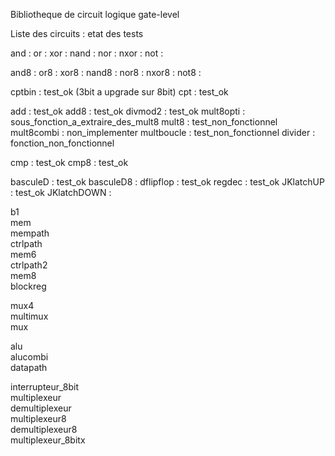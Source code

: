 Bibliotheque de circuit logique gate-level

Liste des circuits : etat des tests

and   	  	   : 
or		   : 
xor		   : 
nand		   : 
nor		   : 
nxor		   : 
not		   : 

and8  	  	   : 
or8		   : 
xor8		   : 
nand8		   : 
nor8		   : 
nxor8		   : 
not8		   : 

cptbin		   : test_ok (3bit a upgrade sur 8bit)
cpt		   : test_ok

add		   : test_ok
add8		   : test_ok
divmod2		   : test_ok
mult8opti	   : sous_fonction_a_extraire_des_mult8
mult8		   : test_non_fonctionnel
mult8combi	   : non_implementer
multboucle	   : test_non_fonctionnel
divider		   : fonction_non_fonctionnel

cmp		   : test_ok
cmp8		   : test_ok

basculeD	   : test_ok
basculeD8	   : 
dflipflop	   : test_ok
regdec		   : test_ok
JKlatchUP	   : test_ok
JKlatchDOWN	   : 

b1		   
mem		   
mempath		   
ctrlpath	   
mem6		   
ctrlpath2	   
mem8		   
blockreg	   

mux4		   
multimux	   
mux		   

alu		   
alucombi	   
datapath	   

interrupteur_8bit  
multiplexeur	   
demultiplexeur	   
multiplexeur8	   
demultiplexeur8	   
multiplexeur_8bitx 
